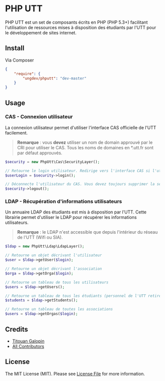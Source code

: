 # PHP UTT

PHP UTT est un set de composants écrits en PHP (PHP 5.3+) facilitant l'utilisation de ressources mises à disposition
des étudiants par l'UTT pour le développement de sites internet.

## Install

Via Composer

``` json
{
    "require": {
        "ungdev/phputt": "dev-master"
    }
}
```


## Usage

### CAS - Connexion utilisateur

La connexion utilisateur permet d'utiliser l'interface CAS officielle de l'UTT facilement.

> **Remarque** : vous **devez** utiliser un nom de domain approuvé par le CRI pour utiliser le CAS. Tous les noms de
> domaines en *.utt.fr sont par défaut approuvés.

``` php
$security = new PhpUtt\Cas\SecurityLayer();

// Retourne le login utilisateur. Redirige vers l'interface CAS si l'utilisateur n'est pas connecté.
$userLogin = $security->login();

// Déconnecte l'utilisateur du CAS. Vous devez toujours supprimer la session courante de votre script PHP.
$security->logout();
```

### LDAP - Récupération d'informations utilisateurs

Un annuaire LDAP des étudiants est mis à disposition par l'UTT. Cette librairie permet d'utiliser le LDAP pour récupérer
les informations utilisateurs.

> **Remarque** : le LDAP n'est accessible que depuis l'intérieur du réseau de l'UTT (Wifi ou SIA).

``` php
$ldap = new PhpUtt\Ldap\LdapLayer();

// Retourne un objet décrivant l'utilisateur
$user = $ldap->getUser($login);

// Retourne un objet décrivant l'association
$orga = $ldap->getOrga($login);

// Retourne un tableau de tous les utilisateurs
$users = $ldap->getUsers();

// Retourne un tableau de tous les étudiants (personnel de l'UTT retiré)
$students = $ldap->getStudents();

// Retourne un tableau de toutes les associations
$users = $ldap->getOrgas($login);
```

## Credits

- [Titouan Galopin](https://github.com/tgalopin)
- [All Contributors](https://github.com/tgalopin/annotations/contributors)


## License

The MIT License (MIT). Please see [License File](https://github.com/tgalopin/annotations/blob/master/LICENSE) for more information.

